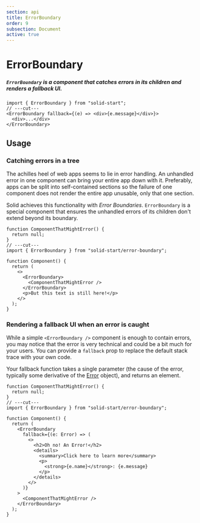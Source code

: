 ```yaml
---
section: api
title: ErrorBoundary
order: 9
subsection: Document
active: true
---
```


# ErrorBoundary

##### `ErrorBoundary` is a component that catches errors in its children and renders a fallback UI.

<div class="text-lg">

```tsx twoslash
import { ErrorBoundary } from "solid-start";
// ---cut---
<ErrorBoundary fallback={(e) => <div>{e.message}</div>}>
  <div>...</div>
</ErrorBoundary>
```

</div>

<table-of-contents></table-of-contents>

## Usage

### Catching errors in a tree

The achilles heel of web apps seems to lie in error handling. An unhandled error in one component can bring your entire app down with it. Preferably, apps can be split into self-contained sections so the failure of one component does not render the entire app unusable, only that one section.

Solid achieves this functionality with _Error Boundaries_. `ErrorBoundary` is a special component that ensures the unhandled errors of its children don't extend beyond its boundary.

```tsx twoslash 
function ComponentThatMightError() {
  return null;
}
// ---cut---
import { ErrorBoundary } from "solid-start/error-boundary";

function Component() {
  return (
    <>
      <ErrorBoundary>
        <ComponentThatMightError />
      </ErrorBoundary>
      <p>But this text is still here!</p>
    </>
  );
}
```

### Rendering a fallback UI when an error is caught

While a simple `<ErrorBoundary />` component is enough to contain errors, you may notice that the error is very technical and could be a bit much for your users. You can provide a `fallback` prop to replace the default stack trace with your own code.

Your fallback function takes a single parameter (the cause of the error, typically some derivative of the [Error](https://developer.mozilla.org/en-US/docs/Web/JavaScript/Reference/Global_Objects/Error#instance_properties) object), and returns an element.

```tsx twoslash {8-14}
function ComponentThatMightError() {
  return null;
}
// ---cut---
import { ErrorBoundary } from "solid-start/error-boundary";

function Component() {
  return (
    <ErrorBoundary
      fallback={(e: Error) => (
        <>
          <h2>Oh no! An Error!</h2>
          <details>
            <summary>Click here to learn more</summary>
            <p>
              <strong>{e.name}</strong>: {e.message}
            </p>
          </details>
        </>
      )}
    >
      <ComponentThatMightError />
    </ErrorBoundary>
  );
}
```
